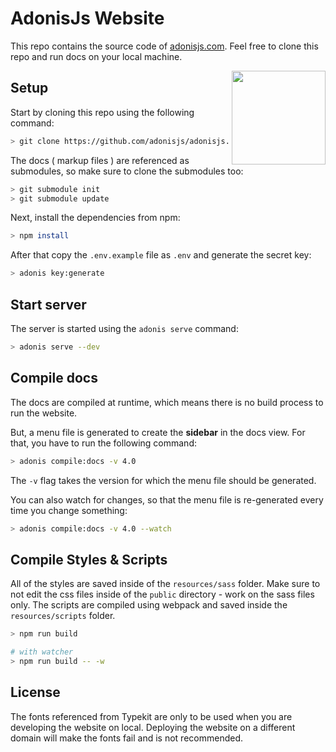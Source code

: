 # AdonisJs Website

This repo contains the source code of [adonisjs.com](http://adonisjs.com). Feel free to clone this repo and run docs on your local machine.

<img src="https://res.cloudinary.com/adonisjs/image/upload/q_100/v1497112678/adonis-purple_pzkmzt.svg" width="150px" align="right">

## Setup

Start by cloning this repo using the following command:

```bash
> git clone https://github.com/adonisjs/adonisjs.com.git
```

The docs ( markup files ) are referenced as submodules, so make sure to clone the submodules too:

```bash
> git submodule init
> git submodule update
```

Next, install the dependencies from npm:

```bash
> npm install
```

After that copy the `.env.example` file as `.env` and generate the secret key:

```bash
> adonis key:generate
```

## Start server

The server is started using the `adonis serve` command:

```bash
> adonis serve --dev
```

## Compile docs

The docs are compiled at runtime, which means there is no build process to run the website.

But, a menu file is generated to create the **sidebar** in the docs view. For that, you have to run the following command:

```bash
> adonis compile:docs -v 4.0
```

The `-v` flag takes the version for which the menu file should be generated.

You can also watch for changes, so that the menu file is re-generated every time you change something:

```bash
> adonis compile:docs -v 4.0 --watch
```

## Compile Styles & Scripts

All of the styles are saved inside of the `resources/sass` folder. Make sure to not edit the css files inside of the `public` directory - work on the sass files only.
The scripts are compiled using webpack and saved inside the `resources/scripts` folder.

```bash
> npm run build

# with watcher
> npm run build -- -w
```

## License

The fonts referenced from Typekit are only to be used when you are developing the website on local. Deploying the website on a different domain will make the fonts fail and is not recommended.
